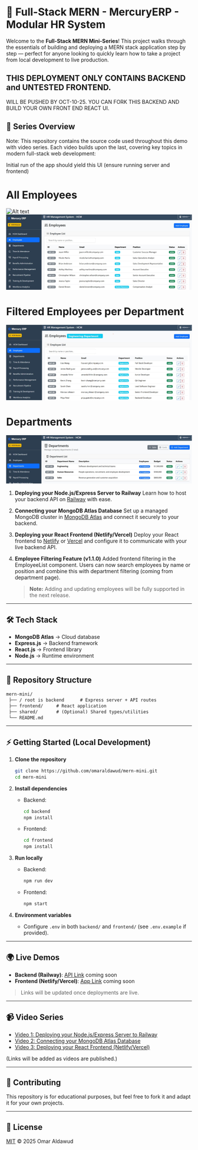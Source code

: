 # 🚀 Full-Stack MERN - MercuryERP - Modular HR System

Welcome to the **Full-Stack MERN Mini-Series**!
This project walks through the essentials of building and deploying a MERN stack application step by step — perfect for anyone looking to quickly learn how to take a project from local development to live production.

## THIS DEPLOYMENT ONLY CONTAINS BACKEND and UNTESTED FRONTEND.

WILL BE PUSHED BY OCT-10-25. YOU CAN FORK THIS BACKEND AND BUILD YOUR OWN FRONT END REACT UI.

## 🎯 Series Overview

 Note: This repository contains the source code used throughout this demo with video series. Each video builds upon the last, covering key topics in modern full-stack web development:

 Initial run of the app should yield this UI (ensure running server and frontend)

# All Employees
![Alt text](docs/erp-view1.jpg)
![Alt text](docs/erp-emps.jpg)
# Filtered Employees per Department
![Alt text](docs/erp-emps-filter.jpg)
# Departments
![Alt text](docs/erp-deps.jpg)

1. **Deploying your Node.js/Express Server to Railway**
   Learn how to host your backend API on [Railway](https://railway.app) with ease.

2. **Connecting your MongoDB Atlas Database**
   Set up a managed MongoDB cluster in [MongoDB Atlas](https://www.mongodb.com/atlas/database) and connect it securely to your backend.

3. **Deploying your React Frontend (Netlify/Vercel)**
   Deploy your React frontend to [Netlify](https://www.netlify.com/) or [Vercel](https://vercel.com/) and configure it to communicate with your live backend API.

4. **Employee Filtering Feature (v1.1.0)**
   Added frontend filtering in the EmployeeList component. Users can now search employees by name or position and combine this with department filtering (coming from department page).

   > **Note:** Adding and updating employees will be fully supported in the next release.

---

## 🛠️ Tech Stack

* **MongoDB Atlas** → Cloud database
* **Express.js** → Backend framework
* **React.js** → Frontend library
* **Node.js** → Runtime environment

---

## 📂 Repository Structure

```
mern-mini/
 ├── / root is backend      # Express server + API routes
 ├── frontend/     # React application
 ├── shared/       # (Optional) Shared types/utilities
 └── README.md
```

---

## ⚡ Getting Started (Local Development)

1. **Clone the repository**

   ```bash
   git clone https://github.com/omaraldawud/mern-mini.git
   cd mern-mini
   ```

2. **Install dependencies**

   * Backend:

     ```bash
     cd backend
     npm install
     ```
   * Frontend:

     ```bash
     cd frontend
     npm install
     ```

3. **Run locally**

   * Backend:

     ```bash
     npm run dev
     ```
   * Frontend:

     ```bash
     npm start
     ```

4. **Environment variables**

   * Configure `.env` in both `backend/` and `frontend/` (see `.env.example` if provided).

---

## 🌍 Live Demos

* **Backend (Railway)**: [API Link]() coming soon
* **Frontend (Netlify/Vercel)**: [App Link]() coming soon

> Links will be updated once deployments are live.

---

## 📹 Video Series

* [Video 1: Deploying your Node.js/Express Server to Railway](#)
* [Video 2: Connecting your MongoDB Atlas Database](#)
* [Video 3: Deploying your React Frontend (Netlify/Vercel)](#)

(Links will be added as videos are published.)

---

## 🤝 Contributing

This repository is for educational purposes, but feel free to fork it and adapt it for your own projects.

---

## 📜 License

[MIT](LICENSE) © 2025 Omar Aldawud
